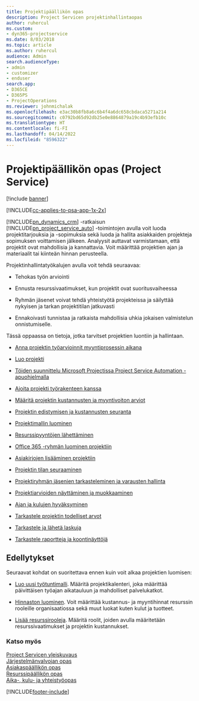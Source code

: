 ```yaml
---
title: Projektipäällikön opas
description: Project Servicen projektinhallintaopas
author: ruhercul
ms.custom:
- dyn365-projectservice
ms.date: 8/03/2018
ms.topic: article
ms.author: ruhercul
audience: Admin
search.audienceType:
- admin
- customizer
- enduser
search.app:
- D365CE
- D365PS
- ProjectOperations
ms.reviewer: johnmichalak
ms.openlocfilehash: e3ac30b8fb8a6c6b4f4a6dc658cbdaca5271a214
ms.sourcegitcommit: c0792bd65d92db25e0e8864879a19c4b93efb10c
ms.translationtype: HT
ms.contentlocale: fi-FI
ms.lasthandoff: 04/14/2022
ms.locfileid: "8596322"
---
```

# <a name="project-manager-guide-project-service"></a>Projektipäällikön opas (Project Service)

[!include [banner](../includes/psa-now-project-operations.md)]

[!INCLUDE[cc-applies-to-psa-app-1x-2x](../includes/cc-applies-to-psa-app-1x-2x.md)]

[!INCLUDE[pn_dynamics_crm](../includes/pn-dynamics-crm.md)] -ratkaisun [!INCLUDE[pn_project_service_auto](../includes/pn-project-service-auto.md)] -toimintojen avulla voit luoda projektitarjouksia ja -sopimuksia sekä luoda ja hallita asiakkaiden projekteja sopimuksen voittamisen jälkeen. Analyysit auttavat varmistamaan, että projektit ovat mahdollisia ja kannattavia. Voit määrittää projektien ajan ja materiaalit tai kiinteän hinnan perusteella.  
  
 Projektinhallintatyökalujen avulla voit tehdä seuraavaa:  
  
-   Tehokas työn arviointi  
  
-   Ennusta resurssivaatimukset, kun projektit ovat suoritusvaiheessa  
  
-   Ryhmän jäsenet voivat tehdä yhteistyötä projekteissa ja säilyttää nykyisen ja tarkan projektitilan jatkuvasti  
  
-   Ennakoivasti tunnistaa ja ratkaista mahdollisia uhkia jokaisen valmistelun onnistumiselle.  
  
Tässä oppaassa on tietoja, jotka tarvitset projektien luontiin ja hallintaan.  
  
-   [Anna projektin työarvioinnit myyntiprosessin aikana](../psa/provide-estimates-project-during-sales-process.md)  
  
-   [Luo projekti](../psa/create-project.md)  
  
-   [Töiden suunnittelu Microsoft Projectissa Project Service Automation -apuohjelmalla](../psa/add-plan-work-microsoft-project.md)  
  
-   [Ajoita projekti työrakenteen kanssa](../psa/schedule-project-work-breakdown-structure.md)  
  
-   [Määritä projektin kustannusten ja myyntivoiton arviot](../psa/determine-project-cost-revenue-estimates.md)  
  
-   [Projektin edistymisen ja kustannusten seuranta](../psa/track-project-progress-cost.md)  
  
-   [Projektimallin luominen](../psa/create-project-template.md)  
  
-   [Resurssipyyntöjen lähettäminen](../psa/submit-resource-requests.md)  
  
-   [Office 365 -ryhmän luominen projektiin](../psa/create-office-365-group-project.md)  
  
-   [Asiakirjojen lisääminen projektiin](../psa/add-documents-project.md)  
  
-   [Projektin tilan seuraaminen](../psa/track-project-status.md)  
  
-   [Projektiryhmän jäsenien tarkasteleminen ja varausten hallinta](../psa/view-project-team-members-manage-bookings.md)  
  
-   [Projektiarvioiden näyttäminen ja muokkaaminen](../psa/view-edit-project-estimates.md)  
  
-   [Ajan ja kulujen hyväksyminen](../psa/approve-time-expenses.md)  
  
-   [Tarkastele projektin todelliset arvot](../psa/review-project-actuals.md)  
  
-   [Tarkastele ja lähetä laskuja](../psa/view-send-invoices.md)  
  
-   [Tarkastele raportteja ja koontinäyttöjä](../psa/view-dashboards-reports.md)  
  
## <a name="prerequisites"></a>Edellytykset  
 Seuraavat kohdat on suoritettava ennen kuin voit alkaa projektien luomisen:  
  
-   [Luo uusi työtuntimalli](../psa/create-work-hours-template.md). Määritä projektikalenteri, joka määrittää päivittäisen työajan aikatauluun ja mahdolliset palvelukatkot.  
  
-   [Hinnaston luominen](../psa/create-price-list.md). Voit määrittää kustannus- ja myyntihinnat resurssin rooleille organisaatiossa sekä muut luokat kuten kulut ja tuotteet.  
  
-   [Lisää resurssirooleja](../psa/add-resource-roles.md). Määritä roolit, joiden avulla määritetään resurssivaatimukset ja projektin kustannukset.  
  
### <a name="see-also"></a>Katso myös  
 [Project Servicen yleiskuvaus](../psa/overview.md)   
 [Järjestelmänvalvojan opas](../psa/admin-guide.md)   
 [Asiakaspäällikön opas](../psa/account-manager-guide.md)   
 [Resurssipäällikön opas](../psa/resource-manager-guide.md)   
 [Aika-, kulu- ja yhteistyöopas](../psa/time-expense-collaboration-guide.md)



[!INCLUDE[footer-include](../includes/footer-banner.md)]
